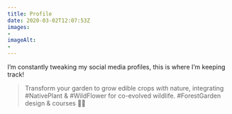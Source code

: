 ```yaml
---
title: Profile
date: 2020-03-02T12:07:53Z
images:
- 
imageAlt:
- 
---
```


I’m constantly tweaking my social media profiles, this is where I’m keeping track!

> Transform your garden to grow edible crops *with* nature, integrating #NativePlant & #WildFlower for co-evolved wildlife. #ForestGarden design & courses 💚🌳
